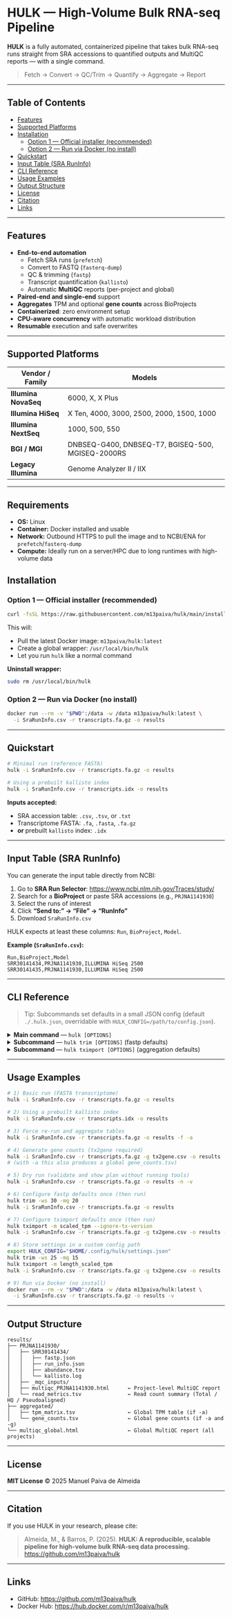 # **HULK** — High-Volume Bulk RNA-seq Pipeline

**HULK** is a fully automated, containerized pipeline that takes bulk RNA-seq runs straight from SRA accessions to quantified outputs and MultiQC reports — with a single command.

> Fetch → Convert → QC/Trim → Quantify → Aggregate → Report

---

## Table of Contents

- [Features](#features)
- [Supported Platforms](#supported-platforms)
- [Installation](#installation)
  - [Option 1 — Official installer (recommended)](#option-1--official-installer-recommended)
  - [Option 2 — Run via Docker (no install)](#option-2--run-via-docker-no-install)
- [Quickstart](#quickstart)
- [Input Table (SRA RunInfo)](#input-table-sra-runinfo)
- [CLI Reference](#cli-reference)
- [Usage Examples](#usage-examples)
- [Output Structure](#output-structure)
- [License](#license)
- [Citation](#citation)
- [Links](#links)

---

## Features

- **End-to-end automation**
  - Fetch SRA runs (`prefetch`)
  - Convert to FASTQ (`fasterq-dump`)
  - QC & trimming (`fastp`)
  - Transcript quantification (`kallisto`)
  - Automatic **MultiQC** reports (per-project and global)
- **Paired-end and single-end** support
- **Aggregates** TPM and optional **gene counts** across BioProjects
- **Containerized**: zero environment setup
- **CPU-aware concurrency** with automatic workload distribution
- **Resumable** execution and safe overwrites

---

## Supported Platforms

| Vendor / Family        | Models                                                                 |
|------------------------|-------------------------------------------------------------------------|
| **Illumina NovaSeq**   | 6000, X, X Plus                                                         |
| **Illumina HiSeq**     | X Ten, 4000, 3000, 2500, 2000, 1500, 1000                              |
| **Illumina NextSeq**   | 1000, 500, 550                                                          |
| **BGI / MGI**          | DNBSEQ-G400, DNBSEQ-T7, BGISEQ-500, MGISEQ-2000RS                      |
| **Legacy Illumina**    | Genome Analyzer II / IIX                                               |

---
## Requirements

- **OS:** Linux  
- **Container:** Docker installed and usable  
- **Network:** Outbound HTTPS to pull the image and to NCBI/ENA for `prefetch`/`fasterq-dump`  
- **Compute:** Ideally run on a server/HPC due to long runtimes with high-volume data


## Installation

### Option 1 — Official installer (recommended)

```bash
curl -fsSL https://raw.githubusercontent.com/m13paiva/hulk/main/install_hulk.sh | bash
```

This will:

- Pull the latest Docker image: `m13paiva/hulk:latest`
- Create a global wrapper: `/usr/local/bin/hulk`
- Let you run `hulk` like a normal command

**Uninstall wrapper:**
```bash
sudo rm /usr/local/bin/hulk
```

### Option 2 — Run via Docker (no install)

```bash
docker run --rm -v "$PWD":/data -w /data m13paiva/hulk:latest \
  -i SraRunInfo.csv -r transcripts.fa.gz -o results
```

---

## Quickstart

```bash
# Minimal run (reference FASTA)
hulk -i SraRunInfo.csv -r transcripts.fa.gz -o results

# Using a prebuilt kallisto index
hulk -i SraRunInfo.csv -r transcripts.idx -o results
```

**Inputs accepted:**
- SRA accession table: `.csv`, `.tsv`, or `.txt`
- Transcriptome FASTA: `.fa`, `.fasta`, `.fa.gz`
- **or** prebuilt `kallisto` index: `.idx`

---

## Input Table (SRA RunInfo)

You can generate the input table directly from NCBI:

1. Go to **SRA Run Selector**: https://www.ncbi.nlm.nih.gov/Traces/study/
2. Search for a **BioProject** or paste SRA accessions (e.g., `PRJNA1141930`)
3. Select the runs of interest
4. Click **“Send to:” → “File” → “RunInfo”**
5. Download `SraRunInfo.csv`

HULK expects at least these columns: `Run`, `BioProject`, `Model`.

**Example (`SraRunInfo.csv`):**
```csv
Run,BioProject,Model
SRR30141434,PRJNA1141930,ILLUMINA HiSeq 2500
SRR30141435,PRJNA1141930,ILLUMINA HiSeq 2500
```

---

## CLI Reference

> Tip: Subcommands set defaults in a small JSON config (default `./.hulk.json`, overridable with `HULK_CONFIG=/path/to/config.json`).

<details>
<summary><strong>Main command</strong> — <code>hulk [OPTIONS]</code></summary>

```text
Required I/O
  -i, --input FILE
      Input table (.csv, .tsv, or .txt) with columns: Run, BioProject, Model.  [required]

  -r, --reference FILE
      Reference transcriptome (.fasta, .fa, .fa.gz) or kallisto index (.idx).  [required]

Outputs & performance
  -o, --output DIRECTORY
      Output directory.  [default: output]

  --min-threads INTEGER
      Minimum number of threads per SRR.  [default: 4]

  -t, --max-threads INTEGER
      Maximum total threads.  [default: 10]

Behavior flags
  -v, --verbose
      Show live progress bars and tool logs.

  -f, --force, --overwrite
      Force re-run: overwrite totally/partially processed SRRs.

  -a, --aggregate, --overall-table
      Create a merged TPM table across all BioProjects; if --gene-counts is set,
      also write a global gene-counts table.

  -n, --dry-run
      Validate inputs and configuration, print plan, and exit without running tools.

  -g, --gene-counts FILE
      Enable gene counts using a tx2gene (.csv) with columns transcript_id,gene_id.

  --keep-fastq
      Keep FASTQ files.

  -V, --version
      Show the version and exit.

  -h, --help
      Show this message and exit.
```
</details>

<details>
<summary><strong>Subcommand</strong> — <code>hulk trim [OPTIONS]</code> (fastp defaults)</summary>

```text
  -ws, --window-size INTEGER     fastp sliding window size.
  -mq, --mean-quality INTEGER    fastp mean quality threshold.
  --config FILE                  Settings JSON (default: $HULK_CONFIG or ./.hulk.json).
  -h, --help                     Show help and exit.
```

**Examples:**
```bash
# Show help
hulk trim -h

# Set sliding window and mean quality (persisted)
hulk trim -ws 30 -mq 20
```
</details>

<details>
<summary><strong>Subcommand</strong> — <code>hulk tximport [OPTIONS]</code> (aggregation defaults)</summary>

```text
  -m, --mode [raw_counts|length_scaled_tpm|scaled_tpm|dtu_scaled_tpm]
      tximport aggregation / normalization mode.

  --ignore-tx-version
      Strip transcript version suffixes before matching (default: off).

  --config FILE
      Settings JSON (default: $HULK_CONFIG or ./.hulk.json).

  -h, --help
      Show help and exit.
```

**Examples:**
```bash
# Show help
hulk tximport -h

# Set mode and strip transcript version suffixes (persisted)
hulk tximport -m scaled_tpm --ignore-tx-version
```
</details>

---

## Usage Examples

```bash
# 1) Basic run (FASTA transcriptome)
hulk -i SraRunInfo.csv -r transcripts.fa.gz -o results

# 2) Using a prebuilt kallisto index
hulk -i SraRunInfo.csv -r transcripts.idx -o results

# 3) Force re-run and aggregate tables
hulk -i SraRunInfo.csv -r transcripts.fa.gz -o results -f -a

# 4) Generate gene counts (tx2gene required)
hulk -i SraRunInfo.csv -r transcripts.fa.gz -g tx2gene.csv -o results
# (with -a this also produces a global gene_counts.tsv)

# 5) Dry run (validate and show plan without running tools)
hulk -i SraRunInfo.csv -r transcripts.fa.gz -o results -n -v

# 6) Configure fastp defaults once (then run)
hulk trim -ws 30 -mq 20
hulk -i SraRunInfo.csv -r transcripts.fa.gz -o results

# 7) Configure tximport defaults once (then run)
hulk tximport -m scaled_tpm --ignore-tx-version
hulk -i SraRunInfo.csv -r transcripts.fa.gz -g tx2gene.csv -o results -a

# 8) Store settings in a custom config path
export HULK_CONFIG="$HOME/.config/hulk/settings.json"
hulk trim -ws 25 -mq 15
hulk tximport -m length_scaled_tpm
hulk -i SraRunInfo.csv -r transcripts.fa.gz -g tx2gene.csv -o results

# 9) Run via Docker (no install)
docker run --rm -v "$PWD":/data -w /data m13paiva/hulk:latest \
  -i SraRunInfo.csv -r transcripts.fa.gz -o results -v
```

---

## Output Structure

```text
results/
├── PRJNA1141930/
│   ├── SRR30141434/
│   │   ├── fastp.json
│   │   ├── run_info.json
│   │   ├── abundance.tsv
│   │   └── kallisto.log
│   ├── _mqc_inputs/
│   ├── multiqc_PRJNA1141930.html      ← Project-level MultiQC report
│   └── read_metrics.tsv               ← Read count summary (Total / HQ / Pseudoaligned)
├── aggregated/
│   ├── tpm_matrix.tsv                 ← Global TPM table (if -a)
│   └── gene_counts.tsv                ← Global gene counts (if -a and -g)
└── multiqc_global.html                ← Global MultiQC report (all projects)
```

---

## License

**MIT License** © 2025 Manuel Paiva de Almeida

---

## Citation

If you use HULK in your research, please cite:

> Almeida, M., & Barros, P. (2025). **HULK: A reproducible, scalable pipeline for high-volume bulk RNA-seq data processing.**  
> https://github.com/m13paiva/hulk

---

## Links

- GitHub: <https://github.com/m13paiva/hulk>  
- Docker Hub: <https://hub.docker.com/r/m13paiva/hulk>
